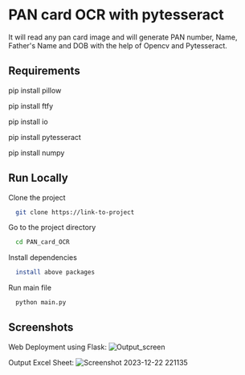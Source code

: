 
# PAN card OCR with pytesseract

It will read any pan card image and will generate PAN number, Name, Father's Name and DOB with the help of Opencv and Pytesseract.
 


## Requirements

pip install pillow

pip install ftfy

pip install io

pip install pytesseract

pip install numpy



  
## Run Locally

Clone the project

```bash
  git clone https://link-to-project
```

Go to the project directory

```bash
  cd PAN_card_OCR
```

Install dependencies

```bash
  install above packages
```

Run main file

```bash
  python main.py
```

  
## Screenshots
Web Deployment using Flask:
![Output_screen](https://github.com/HrishiKudale/PAN_Info_Siddhi/assets/97778777/7618fc33-d691-447c-bb9d-a5d46fe550e3)


Output Excel Sheet:
![Screenshot 2023-12-22 221135](https://github.com/HrishiKudale/PAN_Info_Siddhi/assets/97778777/a32ca5d6-76a0-4f2e-9893-4d04893b6b7e)


  
